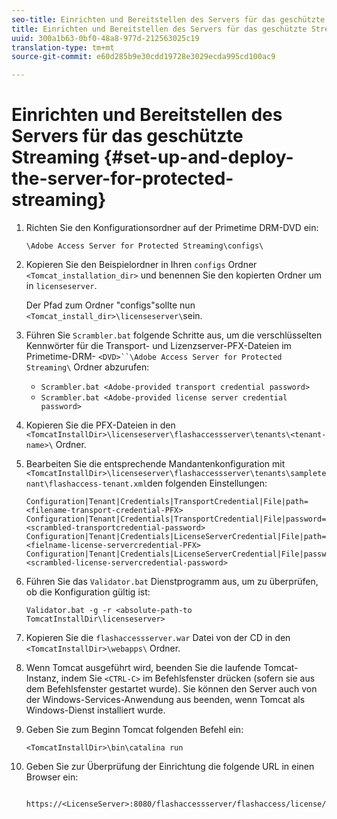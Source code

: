 ```yaml
---
seo-title: Einrichten und Bereitstellen des Servers für das geschützte Streaming
title: Einrichten und Bereitstellen des Servers für das geschützte Streaming
uuid: 300a1b63-0bf0-48a8-977d-212563025c19
translation-type: tm+mt
source-git-commit: e60d285b9e30cdd19728e3029ecda995cd100ac9

---
```



# Einrichten und Bereitstellen des Servers für das geschützte Streaming {#set-up-and-deploy-the-server-for-protected-streaming}

1. Richten Sie den Konfigurationsordner auf der Primetime DRM-DVD ein:

   `\Adobe Access Server for Protected Streaming\configs\`
1. Kopieren Sie den Beispielordner in Ihren `configs` Ordner `<Tomcat_installation_dir>` und benennen Sie den kopierten Ordner um in `licenseserver`.

   Der Pfad zum Ordner &quot;configs&quot;sollte nun `<Tomcat_install_dir>\licenseserver\`sein.
1. Führen Sie `Scrambler.bat` folgende Schritte aus, um die verschlüsselten Kennwörter für die Transport- und Lizenzserver-PFX-Dateien im Primetime-DRM- `<DVD>``\Adobe Access Server for Protected Streaming\` Ordner abzurufen:

   * `Scrambler.bat <Adobe-provided transport credential password>`
   * `Scrambler.bat <Adobe-provided license server credential password>`

1. Kopieren Sie die PFX-Dateien in den `<TomcatInstallDir>\licenseserver\flashaccessserver\tenants\<tenant-name>\` Ordner.
1. Bearbeiten Sie die entsprechende Mandantenkonfiguration mit `<TomcatInstallDir>\licenseserver\flashaccessserver\tenants\sampletenant\flashaccess-tenant.xml`den folgenden Einstellungen:

   ```
   Configuration|Tenant|Credentials|TransportCredential|File|path=<filename-transport-credential-PFX> 
   Configuration|Tenant|Credentials|TransportCredential|File|password=<scrambled-transportcredential-password> 
   Configuration|Tenant|Credentials|LicenseServerCredential|File|path=<fielname-license-servercredential-PFX> 
   Configuration|Tenant|Credentials|LicenseServerCredential|File|password=<scrambled-license-servercredential-password>
   ```

1. Führen Sie das `Validator.bat` Dienstprogramm aus, um zu überprüfen, ob die Konfiguration gültig ist:

   ```
   Validator.bat -g -r <absolute-path-to TomcatInstallDir\licenseserver>
   ```

1. Kopieren Sie die `flashaccessserver.war` Datei von der CD in den `<TomcatInstallDir>\webapps\` Ordner.
1. Wenn Tomcat ausgeführt wird, beenden Sie die laufende Tomcat-Instanz, indem Sie `<CTRL-C>` im Befehlsfenster drücken (sofern sie aus dem Befehlsfenster gestartet wurde). Sie können den Server auch von der Windows-Services-Anwendung aus beenden, wenn Tomcat als Windows-Dienst installiert wurde.
1. Geben Sie zum Beginn Tomcat folgenden Befehl ein:

   ```
   <TomcatInstallDir>\bin\catalina run
   ```

1. Geben Sie zur Überprüfung der Einrichtung die folgende URL in einen Browser ein:

   ```
    https://<LicenseServer>:8080/flashaccessserver/flashaccess/license/v2
   ```

